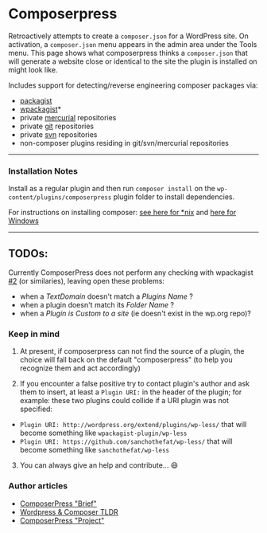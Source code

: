 # Composerpress

Retroactively attempts to create a `composer.json` for a WordPress site. On activation, a `composer.json` menu appears in the admin area under the Tools menu. This page shows what composerpress thinks a `composer.json` that will generate a website close or identical to the site the plugin is installed on might look like.

Includes support for detecting/reverse engineering composer packages via:

 - [packagist](https://packagist.org/)
 - [wpackagist](https://wpackagist.org/)*
 - private [mercurial](https://en.wikipedia.org/wiki/Mercurial) repositories
 - private [git](https://en.wikipedia.org/wiki/Git) repositories
 - private [svn](https://en.wikipedia.org/wiki/Apache_Subversion) repositories
 - non-composer plugins residing in git/svn/mercurial repositories

---

### Installation Notes

Install as a regular plugin and then run `composer install` on the `wp-content/plugins/composerpress` plugin folder to install dependencies.

For instructions on installing composer: <a href="http://getcomposer.org/doc/00-intro.md#installation-nix"> see here for *nix</a> and <a href="http://getcomposer.org/doc/00-intro.md#installation-windows">here for Windows</a>

---

## TODOs:

Currently ComposerPress does not perform any checking with wpackagist [#2](https://github.com/tomjn/composerpress/issues/2) (or similaries), leaving open these problems:

- when a _TextDomain_ doesn't match a _Plugins Name_ ?
- when a plugin doesn't match its _Folder Name_ ?
- when a _Plugin is Custom to a site_ (ie doesn't exist in the wp.org repo)?

### Keep in mind

1. At present, if composerpress can not find the source of a plugin, the choice will fall back on the default "composerpress" (to help you recognize them and act accordingly)

2. If you encounter a false positive try to contact plugin's author  and ask them to insert, at least a `Plugin URI:` in the header of the plugin; for example: these two plugins could collide if a URI plugin was not specified:
  - `Plugin URI: http://wordpress.org/extend/plugins/wp-less/` that will become something like `wpackagist-plugin/wp-less`
  - `Plugin URI: https://github.com/sanchothefat/wp-less/` that will become something like `sanchothefat/wp-less`

3. You can always give an help and contribute... :smile:

### Author articles

- [ComposerPress "Brief"](https://tomjn.com/2013/10/01/composerpress/)
- [Wordpress & Composer TLDR](https://tomjn.com/2015/09/03/wordpress-and-composer-tldr/)
- [ComposerPress "Project"](https://tomjn.com/projects/composerpress/)
